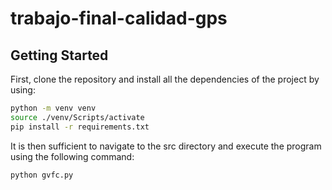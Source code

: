 # trabajo-final-calidad-gps

## Getting Started

First, clone the repository and install all the dependencies of the project by using:

```bash
python -m venv venv
source ./venv/Scripts/activate
pip install -r requirements.txt
```

It is then sufficient to navigate to the src directory and execute the program using the following command:

```bash
python gvfc.py
```
